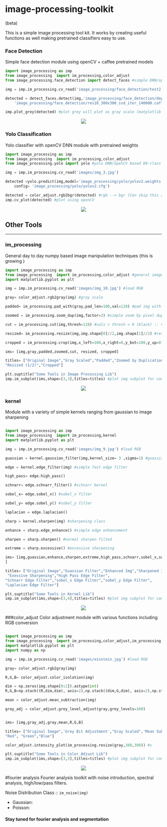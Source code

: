 # image-processing-toolkit

(beta)


This is a simple image processing tool kit. It works by creating useful functions as well making pretrained classifiers easy to use. 

### Face Detection 

Simple face detection module using openCV + caffee pretrained models 
```python
import image_processing as imp
from image_processing  import im_processing,color_adjust 
from image_processing.face_detection import detect_faces #simple DNN/openCV based face detection 

img = imp.im_processing.cv_read('image_processing/face_detection/test2.jpg') #load as RGB image 

detected = detect_faces.detect(img,'image_processing/face_detection/deploy.prototxt.txt',
	'image_processing/face_detection/res10_300x300_ssd_iter_140000.caffemodel',min_conf=.12) #load with appropriate pretrained models

imp.plot_grey(detected) #plot grey will plot as gray scale (matplotlib style) or colored depending on image dims
```

<p align="center"> 
<img src="images/face_detect_ex.png">
</p>


### Yolo Classification 

Yolo classifier with openCV DNN module with pretrained weights

```python
import image_processing as imp
from image_processing  import im_processing,color_adjust
from image_processing.yolo import yolo #yolo DNN/openCV based 80-class classifier 

img = imp.im_processing.cv_read('images/img_3.jpg')

detected =yolo.predict(img,model='image_processing/yolo/yolov2.weights', #load with appropriate pretrained models
	config= 'image_processing/yolo/yolov2.cfg')

detected = color_adjust.rgb2bgr(detected) #rgb --> bgr (Can skip this and just used imp.plot_grey() as well) 
imp.cv_plot(detected) #plot using openCV 
```
<p align="center"> 
<img src="images/yolo_img.png">
</p>


## Other Tools 
----

### im_processing
General day to day numpy based image manipulation techniques (this is growing
)
```python
import image_processing as imp 
from image_processing  import im_processing,color_adjust #general image processing 
import matplotlib.pyplot as plt

img = imp.im_processing.cv_read('images/img_10.jpg') #load RGB 

gray= color_adjust.rgb2gray(img) #gray scale 

padded= im_processing.pad_with(gray,pad_len=100,val=128) #pad img with set length and vals (current only works for grays)

zoomed = im_processing.zoom_dup(img,factor=2) #simple zoom by pixel duplication (only ints)

cut = im_processing.cut(img,thresh=128) #vals < thresh = 0 (black) :: vals > thresh = 255 (white)

resized= im_processing.resize(img,img.shape[0]//2,img.shape[1]//2) #reshape image given desired size 

cropped = im_processing.crop(img,x_left=100,x_right=0,y_bot=100,y_up=0) #crop img 

ims= [img,gray,padded,zoomed,cut, resized, cropped]

titles= ["Original Image","Gray Scaled","Padded","Zoomed by Duplication","Thresholded", 
"Resized (1/2)","Cropped"]

plt.suptitle("Some Tools in Image Processing Lib")
imp.im_subplot(ims,shape=[3,3],titles=titles) #plot img subplot for comparison 
```

<p align="center"> 
<img src="images/im_processing_tools.png">
</p>


### kernel
Module with a variety of simple kernels ranging from gaussian to image sharpening 

```python 

import image_processing as imp
from image_processing  import im_processing,kernel
import matplotlib.pyplot as plt

img = imp.im_processing.cv_read('images/img_9.jpg') #load RGB 

guassian = kernel.gaussian_filter(img,kernel_size= 3 ,sigma=1) #guassian filter 

edge = kernel.edge_filter(img) #simple fast edge filter 

high_pass= edge.high_pass()

schnarr= edge.schnarr_filter() #schnarr kernel 

sobel_x= edge.sobel_x() #sobel_x filter 

sobel_y= edge.sobel_y() #sobel_y filter 

laplacian = edge.laplacian()

sharp = kernel.sharpen(img) #sharpening class

enhance = sharp.edge_enhance() #simple edge enhancement 

sharpen = sharp.sharpen() #normal sharpen filted 

extreme = sharp.excessive() #excessive sharpening 

ims= [img,guassian,enhance,sharpen,extreme,high_pass,schnarr,sobel_x,sobel_y,laplacian, 
]

titles= ["Original Image","Guassian Filter","Enhanced Img","Sharpened Img",
 "Exessive Sharpening","High Pass Edge Filter",
"Schnarr Edge Filter","sobel_x Edge Filter","sobel_y Edge Filter",
"Laplacian Edge Filter"]

plt.suptitle("Some Tools in Kernel Lib")
imp.im_subplot(ims,shape=[3,4],titles=titles) #plot img subplot for comparison 
```

<p align="center"> 
<img src="images/kernel_ims.png">
</p>


###color_adjust
Color adjustment module with various functions including RGB conversion

```python

import image_processing as imp
from image_processing  import im_processing,color_adjust,im_processing
import matplotlib.pyplot as plt
import numpy as np

img = imp.im_processing.cv_read('images/einstein.jpg') #load RGB

gray= color_adjust.rgb2gray(img)

R,G,B= color_adjust.color_isolation(img)

dim = np.zeros(img.shape[0:2]).astype(int)
R,G,B=np.stack((R,dim,dim), axis=2),np.stack((dim,G,dim), axis=2),np.stack((dim,dim,B), axis=2)

mean = color_adjust.mean_subtraction(img)

gray_adj = color_adjust.grey_level_adjust(gray,grey_levels=100)


ims= [img,gray_adj,gray,mean,R,G,B]

titles= ["Original Image",'Grey Bit Adjustment',"Gray Scaled",'Mean Subtraction',
"Red", "Green","Blue"]

color_adjust.intensity_plot(im_processing.resize(gray,300,300)) #v

plt.suptitle("Some Tools in Color_Adjust Lib")
imp.im_subplot(ims,shape=[3,3],titles=titles) #plot img subplot for comparison 
```

<p align="center"> 
<img src="images/einstein_plots.png">
</p>

#fourier analysis
Fourier analysis toolkit with noise introduction, spectral analysis, high/low/pass filters. 


Noise Distribution Class :: `im_noise(img)`

- Gaussian: 
- Poisson: 

#### Stay tuned for fourier analysis and segmentation 



